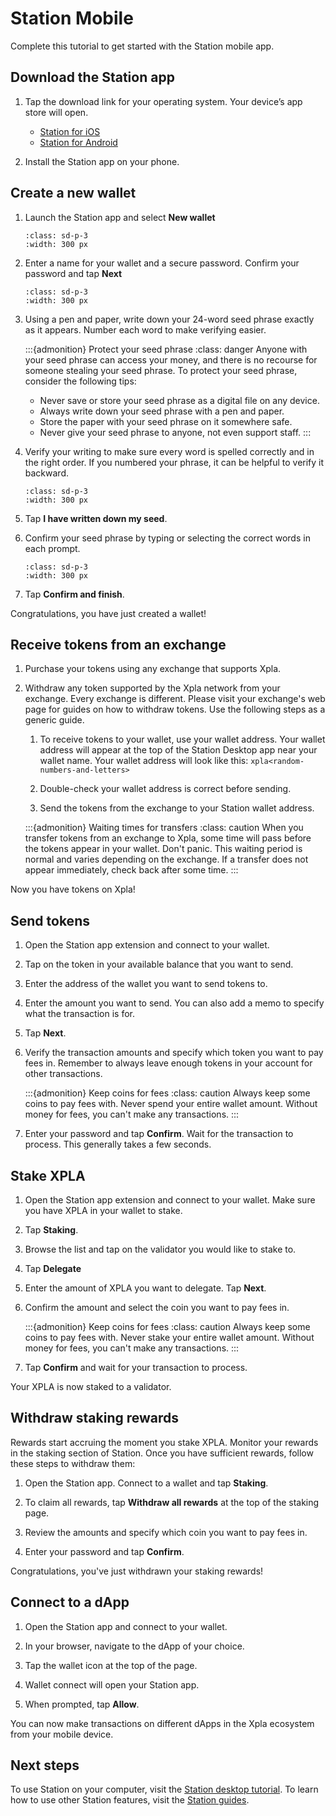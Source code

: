 # Station Mobile

Complete this tutorial to get started with the Station mobile app.

## Download the Station app

1. Tap the download link for your operating system. Your device’s app store will open.

   - [Station for iOS](https://apps.apple.com/app/id1548434735)
   - [Station for Android](https://play.google.com/store/apps/details?id=world.c2x.station)

2. Install the Station app on your phone.

## Create a new wallet

1. Launch the Station app and select **New wallet**

   ```{image} /img/screens/mobile/new-wallet.PNG
   :class: sd-p-3
   :width: 300 px
   ```

2. Enter a name for your wallet and a secure password. Confirm your password and tap **Next**

   ```{image} /img/screens/mobile/new-input.PNG
   :class: sd-p-3
   :width: 300 px
   ```

3. Using a pen and paper, write down your 24-word seed phrase exactly as it appears. Number each word to make verifying easier.

   :::{admonition} Protect your seed phrase
   :class: danger
   Anyone with your seed phrase can access your money, and there is no recourse for someone stealing your seed phrase. To protect your seed phrase, consider the following tips:

   - Never save or store your seed phrase as a digital file on any device.
   - Always write down your seed phrase with a pen and paper.
   - Store the paper with your seed phrase on it somewhere safe.
   - Never give your seed phrase to anyone, not even support staff.
   :::

4. Verify your writing to make sure every word is spelled correctly and in the right order. If you numbered your phrase, it can be helpful to verify it backward.

   ```{image} /img/screens/mobile/seed.PNG
   :class: sd-p-3
   :width: 300 px
   ```

5. Tap **I have written down my seed**.

6. Confirm your seed phrase by typing or selecting the correct words in each prompt.

   ```{image} /img/screens/mobile/confirm.PNG
   :class: sd-p-3
   :width: 300 px
   ```

7. Tap **Confirm and finish**.

Congratulations, you have just created a wallet!

## Receive tokens from an exchange

1. Purchase your tokens using any exchange that supports Xpla.

1. Withdraw any token supported by the Xpla network from your exchange. Every exchange is different. Please visit your exchange's web page for guides on how to withdraw tokens. Use the following steps as a generic guide.

    1. To receive tokens to your wallet, use your wallet address. Your wallet address will appear at the top of the Station Desktop app near your wallet name. Your wallet address will look like this: `xpla<random-numbers-and-letters>`

    1. Double-check your wallet address is correct before sending.

    1. Send the tokens from the exchange to your Station wallet address.

    :::{admonition} Waiting times for transfers
    :class: caution
    When you transfer tokens from an exchange to Xpla, some time will pass before the tokens appear in your wallet. Don't panic. This waiting period is normal and varies depending on the exchange. If a transfer does not appear immediately, check back after some time.
    :::

Now you have tokens on Xpla!

## Send tokens

1. Open the Station app extension and connect to your wallet.

2. Tap on the token in your available balance that you want to send.  

3. Enter the address of the wallet you want to send tokens to.  

4. Enter the amount you want to send. You can also add a memo to specify what the transaction is for.  

5. Tap **Next**.

6. Verify the transaction amounts and specify which token you want to pay fees in. Remember to always leave enough tokens in your account for other transactions.

   :::{admonition} Keep coins for fees
   :class: caution
   Always keep some coins to pay fees with. Never spend your entire wallet amount. Without money for fees, you can't make any transactions.
   :::

7.  Enter your password and tap **Confirm**. Wait for the transaction to process. This generally takes a few seconds.

## Stake XPLA

1. Open the Station app extension and connect to your wallet. Make sure you have XPLA in your wallet to stake.

2. Tap **Staking**.

3. Browse the list and tap on the validator you would like to stake to.

4. Tap **Delegate**

5. Enter the amount of XPLA you want to delegate. Tap **Next**.

6. Confirm the amount and select the coin you want to pay fees in.

   :::{admonition} Keep coins for fees
   :class: caution
   Always keep some coins to pay fees with. Never stake your entire wallet amount. Without money for fees, you can't make any transactions.
   :::

7. Tap **Confirm** and wait for your transaction to process.

Your XPLA is now staked to a validator.

## Withdraw staking rewards

Rewards start accruing the moment you stake XPLA. Monitor your rewards in the staking section of Station. Once you have sufficient rewards, follow these steps to withdraw them:

1. Open the Station app. Connect to a wallet and tap **Staking**.

2. To claim all rewards, tap **Withdraw all rewards** at the top of the staking page.

2. Review the amounts and specify which coin you want to pay fees in.

3. Enter your password and tap **Confirm**.

Congratulations, you've just withdrawn your staking rewards!

## Connect to a dApp

1. Open the Station app and connect to your wallet.

2. In your browser, navigate to the dApp of your choice. 

3. Tap the wallet icon at the top of the page.

4. Wallet connect will open your Station app.

5. When prompted, tap **Allow**.

You can now make transactions on different dApps in the Xpla ecosystem from your mobile device. 

## Next steps

To use Station on your computer, visit the [Station desktop tutorial](station-desktop.md). To learn how to use other Station features, visit the [Station guides](../_index.md).
